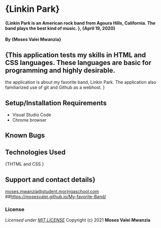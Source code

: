 # {Linkin Park}
#### {Linkin Park is an American rock band from Agoura Hills, California. The band plays the best kind of music. }, {April 19, 2020}
#### By **{Moses Valei Mwanzia}**
## {This application tests my skills in HTML and CSS languages. These languages are basic for programming and highly desirable. 
the application is about my favorite band, Linkin Park. The application also familiarized use of git and Github as a webhost. }
## Setup/Installation Requirements
* Visual Studio Code
* Chrome browser
## Known Bugs
## Technologies Used
{THTML and CSS }
## Support and contact details}
moses.mwanzia@student.moringaschool.com
##https://mosesvalei.github.io/My-favorite-Band/
### License
*Licensed under [MIT LICENSE](LICENSE.txt)*
Copyright (c) 2021 **Moses Valei Mwanzia**